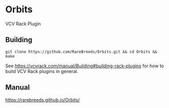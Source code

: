 # Orbits
VCV Rack Plugin

## Building

    git clone https://github.com/RareBreeds/Orbits.git && cd Orbits && make

See https://vcvrack.com/manual/Building#building-rack-plugins for how to build VCV Rack plugins in general.

## Manual
https://rarebreeds.github.io/Orbits/
